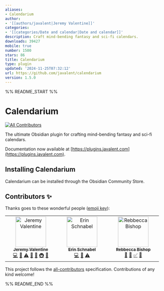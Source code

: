 ```yaml
---
aliases:
- Calendarium
author:
- '[[authors/javalent|Jeremy Valentine]]'
categories:
- '[[categories/Date and calendar|Date and calendar]]'
description: Craft mind-bending fantasy and sci-fi calendars.
downloads: 39427
mobile: true
number: 1500
stars: 86
title: Calendarium
type: plugin
updated: '2024-11-25T07:32:12'
url: https://github.com/javalent/calendarium
version: 1.5.0
---
```


%% README_START %%

# Calendarium

<!-- ALL-CONTRIBUTORS-BADGE:START - Do not remove or modify this section -->
[![All Contributors](https://img.shields.io/badge/all_contributors-3-orange.svg?style=flat-square)](#contributors-)
<!-- ALL-CONTRIBUTORS-BADGE:END -->

The ultimate Obsidian plugin for crafting mind-bending fantasy and sci-fi calendars.

Documentation now available at [https://plugins.javalent.com](https://plugins.javalent.com).

## Installing Calendarium

Calendarium can be installed through the Obsidian Community Store.

## Contributors ✨

Thanks goes to these wonderful people ([emoji key](https://allcontributors.org/docs/en/emoji-key)):

<!-- ALL-CONTRIBUTORS-LIST:START - Do not remove or modify this section -->
<!-- prettier-ignore-start -->
<!-- markdownlint-disable -->
<table>
  <tbody>
    <tr>
      <td align="center" valign="top" width="14.28%"><a href="https://www.buymeacoffee.com/valentine195"><img src="https://avatars.githubusercontent.com/u/38669521?v=4?s=100" width="100px;" alt="Jeremy Valentine"/><br /><sub><b>Jeremy Valentine</b></sub></a><br /><a href="https://github.com/javalent/the-calendarium/commits?author=valentine195" title="Code">💻</a> <a href="#design-valentine195" title="Design">🎨</a> <a href="https://github.com/javalent/the-calendarium/commits?author=valentine195" title="Tests">⚠️</a> <a href="https://github.com/javalent/the-calendarium/commits?author=valentine195" title="Documentation">📖</a> <a href="#ideas-valentine195" title="Ideas, Planning, & Feedback">🤔</a> <a href="#infra-valentine195" title="Infrastructure (Hosting, Build-Tools, etc)">🚇</a> <a href="#question-valentine195" title="Answering Questions">💬</a></td>
      <td align="center" valign="top" width="14.28%"><a href="https://www.ebullient.dev/"><img src="https://avatars.githubusercontent.com/u/808713?v=4?s=100" width="100px;" alt="Erin Schnabel"/><br /><sub><b>Erin Schnabel</b></sub></a><br /><a href="https://github.com/javalent/the-calendarium/commits?author=ebullient" title="Code">💻</a> <a href="#design-ebullient" title="Design">🎨</a> <a href="https://github.com/javalent/the-calendarium/commits?author=ebullient" title="Tests">⚠️</a></td>
      <td align="center" valign="top" width="14.28%"><a href="https://tenebrousdragon.com/"><img src="https://avatars.githubusercontent.com/u/68425372?v=4?s=100" width="100px;" alt="Rebbecca Bishop"/><br /><sub><b>Rebbecca Bishop</b></sub></a><br /><a href="https://github.com/javalent/the-calendarium/commits?author=sigrunixia" title="Documentation">📖</a> <a href="https://github.com/javalent/the-calendarium/issues?q=author%3Asigrunixia" title="Bug reports">🐛</a> <a href="#tutorial-sigrunixia" title="Tutorials">✅</a> <a href="#question-sigrunixia" title="Answering Questions">💬</a></td>
    </tr>
  </tbody>
</table>

<!-- markdownlint-restore -->
<!-- prettier-ignore-end -->

<!-- ALL-CONTRIBUTORS-LIST:END -->

This project follows the [all-contributors](https://github.com/all-contributors/all-contributors) specification. Contributions of any kind welcome!


%% README_END %%